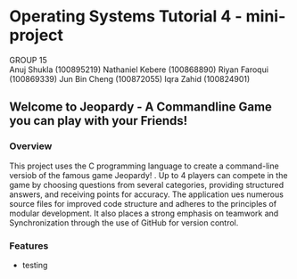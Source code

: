 # Operating Systems Tutorial 4 - mini-project

GROUP 15  
Anuj Shukla (100895219)
Nathaniel Kebere (100868890)
Riyan Faroqui (100869339)
Jun Bin Cheng (100872055)
Iqra Zahid (100824901)

## Welcome to Jeopardy - A Commandline Game you can play with your Friends!
### Overview
This project uses the C programming language to create a command-line versiob of the famous game Jeopardy! . Up to 4 players can compete in the game by choosing questions from several categories, providing structured answers, and receiving points for accuracy. The application ues numerous source files for improved code structure and adheres to the principles of modular development. It also places a strong emphasis on teamwork and Synchronization through the use of GitHub for version control.

### Features
- testing




